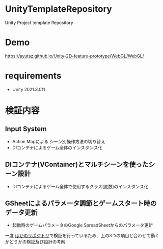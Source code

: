 # UnityTemplateRepository

Unity Project template Repository

# Demo
https://ayutaz.github.io/Unity-2D-feature-prototype/WebGL/WebGL/

# requirements

* Unity 2021.3.0f1

# 検証内容

## Input System

* Action Mapによる シーン別操作方法の切り替え
* DIコンテナによるゲーム全体のインスタンス化

## DIコンテナ(VContainer)とマルチシーンを使ったシーン設計

* DIコンテナによるゲーム全体で使用するクラス(変数)のインスタンス化

## GSheetによるパラメータ調節とゲームスタート時のデータ更新

* 起動時のゲームパラメータのGoogle SpreadSheetからのパラメータ更新

一度 [ほかのリポジトリ](https://github.com/ayutaz/G-Sheet-Unity-Instead-AssetBundle)で検証を行っているため、上の3つの項目と合わせて動くかどうかの検証及び設計の考察
